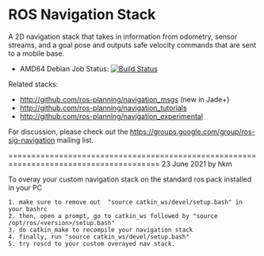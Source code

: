 ROS Navigation Stack
====================

A 2D navigation stack that takes in information from odometry, sensor
streams, and a goal pose and outputs safe velocity commands that are sent
to a mobile base.

 * AMD64 Debian Job Status: [![Build Status](http://build.ros.org/buildStatus/icon?job=Mbin_uB64__navigation__ubuntu_bionic_amd64__binary)](http://build.ros.org/job/Mbin_uB64__navigation__ubuntu_bionic_amd64__binary/)

Related stacks:

 * http://github.com/ros-planning/navigation_msgs (new in Jade+)
 * http://github.com/ros-planning/navigation_tutorials
 * http://github.com/ros-planning/navigation_experimental

For discussion, please check out the
https://groups.google.com/group/ros-sig-navigation mailing list.

=======================================================================================
23 June 2021 by hkm

To overay your custom navigation stack on the standard ros pack installed in your PC

    1. make sure to remove out  "source catkin_ws/devel/setup.bash" in your bashrc
    2. then, open a prompt, go to catkin_ws followed by "source /opt/ros/<version>/setup.bash"
    3. do catkin_make to recompile your navigation stack
    4. finally, run "source catkin_ws/devel/setup.bash"
    5. try roscd to your custom overayed nav stack. 



